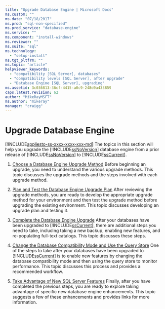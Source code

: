 ```yaml
---
title: "Upgrade Database Engine | Microsoft Docs"
ms.custom: ""
ms.date: "07/18/2017"
ms.prod: "sql-non-specified"
ms.prod_service: "database-engine"
ms.service: ""
ms.component: "install-windows"
ms.reviewer: ""
ms.suite: "sql"
ms.technology: 
  - "setup-install"
ms.tgt_pltfrm: ""
ms.topic: "article"
helpviewer_keywords: 
  - "compatibility [SQL Server], databases"
  - "compatibility levels [SQL Server], after upgrade"
  - "Database Engine [SQL Server], upgrading"
ms.assetid: 3c036813-36cf-4415-a0c9-248d0a433859
caps.latest.revision: 62
author: "MikeRayMSFT"
ms.author: "mikeray"
manager: "craigg"
---
```

# Upgrade Database Engine
[!INCLUDE[appliesto-ss-xxxx-xxxx-xxx-md](../../includes/appliesto-ss-xxxx-xxxx-xxx-md.md)]
  The topics in this section will help you upgrade the [!INCLUDE[ssNoVersion](../../includes/ssnoversion-md.md)] database engine from a prior release of [!INCLUDE[ssNoVersion](../../includes/ssnoversion-md.md)] to [!INCLUDE[ssCurrent](../../includes/sscurrent-md.md)].  
  
1.  [Choose a Database Engine Upgrade Method](../../database-engine/install-windows/choose-a-database-engine-upgrade-method.md) Before beginning an upgrade, you need to understand the various upgrade methods. This topic discusses the upgrade methods and the steps involved with each upgrade method.  
  
2.  [Plan and Test the Database Engine Upgrade Plan](../../database-engine/install-windows/plan-and-test-the-database-engine-upgrade-plan.md) After reviewing the upgrade methods, you are ready to develop the appropriate upgrade method for your environment and then test the upgrade method before upgrading the existing environment. This topic discusses developing an upgrade plan and testing it.  
  
3.  [Complete the Database Engine Upgrade](../../database-engine/install-windows/complete-the-database-engine-upgrade.md) After your databases have been upgraded to [!INCLUDE[ssCurrent](../../includes/sscurrent-md.md)], there are additional steps you need to take, including taking a new backup, enabling new features, and re-populating full-text catalogs. This topic discusses these steps.  
  
4.  [Change the Database Compatibility Mode and Use the Query Store](../../database-engine/install-windows/change-the-database-compatibility-mode-and-use-the-query-store.md) One of the steps to take after your databases have been upgraded to [!INCLUDE[ssCurrent](../../includes/sscurrent-md.md)] is to enable new features by changing the database compatibility mode and then using the query store to monitor performance. This topic discusses this process and provides a recommended workflow.  
  
5.  [Take Advantage of New SQL Server Features](http://www.microsoft.com/sql-server/sql-server-2017) Finally, after you have completed the previous steps, you are ready to explore taking advantage of specific new database engine enhancements. This topic suggests a few of these enhancements and provides links for more information.  
  
  
